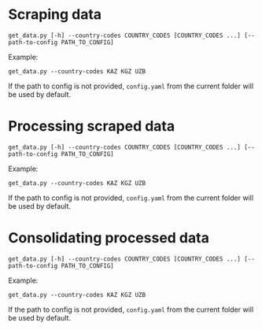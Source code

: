 # Scraping data

`get_data.py [-h] --country-codes COUNTRY_CODES [COUNTRY_CODES ...] [--path-to-config PATH_TO_CONFIG]`

Example:

`get_data.py --country-codes KAZ KGZ UZB`

If the path to config is not provided, `config.yaml` from the current folder will be used by default.

# Processing scraped data

`get_data.py [-h] --country-codes COUNTRY_CODES [COUNTRY_CODES ...] [--path-to-config PATH_TO_CONFIG]`

Example:

`get_data.py --country-codes KAZ KGZ UZB`

If the path to config is not provided, `config.yaml` from the current folder will be used by default.

# Consolidating processed data

`get_data.py [-h] --country-codes COUNTRY_CODES [COUNTRY_CODES ...] [--path-to-config PATH_TO_CONFIG]`

Example:

`get_data.py --country-codes KAZ KGZ UZB`

If the path to config is not provided, `config.yaml` from the current folder will be used by default.
